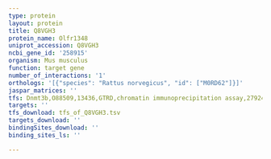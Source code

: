 ```yaml
---
type: protein
layout: protein
title: Q8VGH3
protein_name: Olfr1348
uniprot_accession: Q8VGH3
ncbi_gene_id: '258915'
organism: Mus musculus
function: target gene
number_of_interactions: '1'
orthologs: '[{"species": "Rattus norvegicus", "id": ["M0RD62"]}]'
jaspar_matrices: ''
tfs: Dnmt3b,O88509,13436,GTRD,chromatin immunoprecipitation assay,27924024%5Buid%5D,No
targets: ''
tfs_download: tfs_of_Q8VGH3.tsv
targets_download: ''
bindingSites_download: ''
binding_sites_ls: ''

---
```

